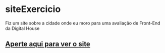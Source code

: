 # siteExercicio
Fiz um site sobre a cidade onde eu moro para uma avaliação de Front-End da Digital House
## [Aperte aqui para ver o site](https://guilherme-galvao-souza.github.io/siteExercicio/)
